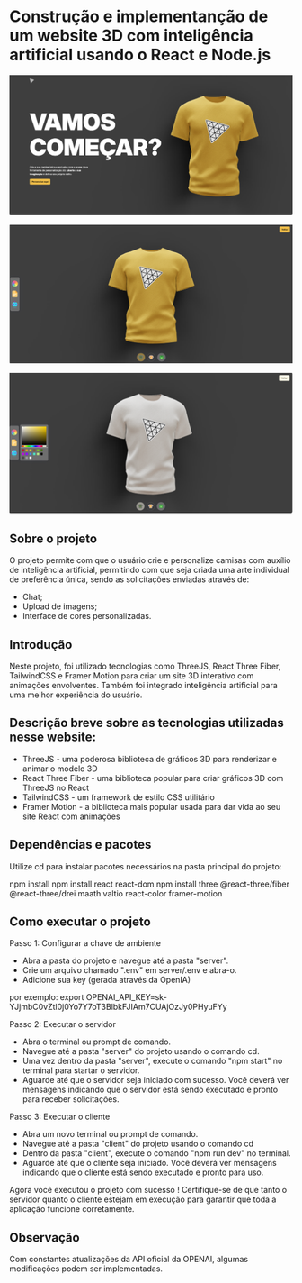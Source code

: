 # Construção e implementanção de um website 3D com inteligência artificial usando o React e Node.js 

<p align="center">
  <img src="client/src/assets/persona1.PNG" />
</p>

<p align="center">
  <img src="client/src/assets/persona2.PNG" />
</p>

<p align="center">
  <img src="client/src/assets/persona3.PNG" />
</p>

## Sobre o projeto
O projeto permite com que o usuário crie e personalize camisas com auxílio de inteligência artificial,
permitindo com que seja criada uma arte individual de preferência única, sendo as solicitações enviadas através de:

- Chat;
- Upload de imagens;
- Interface de cores personalizadas.
## Introdução
Neste projeto, foi utilizado tecnologias como ThreeJS, React Three Fiber, TailwindCSS e Framer Motion para criar um site 3D interativo com animações envolventes. Também foi integrado inteligência artificial para uma melhor experiência do usuário.

## Descrição breve sobre as tecnologias utilizadas nesse website:
- ThreeJS - uma poderosa biblioteca de gráficos 3D para renderizar e animar o modelo 3D
- React Three Fiber - uma biblioteca popular para criar gráficos 3D com ThreeJS no React
- TailwindCSS - um framework de estilo CSS utilitário
- Framer Motion - a biblioteca mais popular usada para dar vida ao seu site React com animações

## Dependências e pacotes

Utilize cd para instalar pacotes necessários na pasta principal do projeto:

npm install
npm install react react-dom
npm install three @react-three/fiber @react-three/drei maath valtio react-color framer-motion

## Como executar o projeto
Passo 1: Configurar a chave de ambiente
- Abra a pasta do projeto e navegue até a pasta "server".
- Crie um arquivo chamado ".env" em server/.env e abra-o.
- Adicione sua key (gerada através da OpenIA)

por exemplo:   export OPENAI_API_KEY=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


Passo 2: Executar o servidor

- Abra o terminal ou prompt de comando.
- Navegue até a pasta "server" do projeto usando o comando cd.
- Uma vez dentro da pasta "server", execute o comando "npm start" no terminal para startar o servidor.
- Aguarde até que o servidor seja iniciado com sucesso. Você deverá ver mensagens indicando que o servidor está sendo executado e pronto para receber solicitações.

Passo 3: Executar o cliente

- Abra um novo terminal ou prompt de comando.
- Navegue até a pasta "client" do projeto usando o comando cd 
- Dentro da pasta "client", execute o comando "npm run dev" no terminal.
- Aguarde até que o cliente seja iniciado. Você deverá ver mensagens indicando que o cliente está sendo executado e pronto para uso.


Agora você executou o projeto com sucesso ! Certifique-se de que tanto o servidor quanto o cliente estejam em execução para garantir que toda a aplicação funcione corretamente.


## Observação
Com constantes atualizações da API oficial da OPENAI, algumas modificações podem ser implementadas. 
